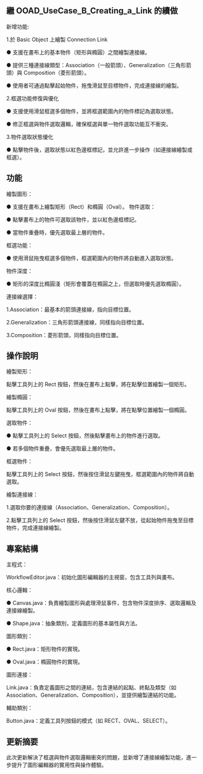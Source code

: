 ## 繼 OOAD_UseCase_B_Creating_a_Link 的續做

新增功能:

1.於 Basic Object 上繪製 Connection Link

● 支援在畫布上的基本物件（矩形與橢圓）之間繪製連接線。

● 提供三種連接線類型：Association（一般箭頭）、Generalization（三角形箭頭）與 Composition（菱形箭頭）。

● 使用者可通過點擊起始物件，拖曳滑鼠至目標物件，完成連接線的繪製。

2.框選功能修復與優化

● 支援使用滑鼠框選多個物件，並將框選範圍內的物件標記為選取狀態。

● 修正框選與物件選取邏輯，確保框選與單一物件選取功能互不衝突。

3.物件選取狀態優化

● 點擊物件後，選取狀態以紅色邊框標記，並允許進一步操作（如連接線繪製或框選）。

## 功能

繪製圖形：

● 支援在畫布上繪製矩形（Rect）和橢圓（Oval）。
物件選取：

● 點擊畫布上的物件可選取該物件，並以紅色邊框標記。

● 當物件重疊時，優先選取最上層的物件。

框選功能：

● 使用滑鼠拖曳框選多個物件，框選範圍內的物件將自動進入選取狀態。

物件深度：

● 矩形的深度比橢圓淺（矩形會覆蓋在橢圓之上，但選取時優先選取橢圓）。

連接線選擇：

1.Association：最基本的箭頭連接線，指向目標位置。

2.Generalization：三角形箭頭連接線，同樣指向目標位置。

3.Composition：菱形箭頭，同樣指向目標位置。

## 操作說明

繪製矩形：

點擊工具列上的 Rect 按鈕，然後在畫布上點擊，將在點擊位置繪製一個矩形。

繪製橢圓：

點擊工具列上的 Oval 按鈕，然後在畫布上點擊，將在點擊位置繪製一個橢圓。

選取物件：

● 點擊工具列上的 Select 按鈕，然後點擊畫布上的物件進行選取。

● 若多個物件重疊，會優先選取最上層的物件。

框選物件：

點擊工具列上的 Select 按鈕，然後按住滑鼠左鍵拖曳，框選範圍內的物件將自動選取。

繪製連接線：

1.選取你要的連接線（Association、Generalization、Composition）。

2.點擊工具列上的 Select 按鈕，然後按住滑鼠左鍵不放，從起始物件拖曳至目標物件，完成連接線繪製。

## 專案結構

主程式：

WorkflowEditor.java：初始化圖形編輯器的主視窗，包含工具列與畫布。

核心邏輯：

● Canvas.java：負責繪製圖形與處理滑鼠事件，包含物件深度排序、選取邏輯及連接線繪製。

● Shape.java：抽象類別，定義圖形的基本屬性與方法。

圖形類別：

● Rect.java：矩形物件的實現。

● Oval.java：橢圓物件的實現。

圖形連接：

Link.java：負責定義圖形之間的連結，包含連結的起點、終點及類型（如 Association、Generalization、Composition），並提供繪製連結的功能。

輔助類別：

Button.java：定義工具列按鈕的模式（如 RECT、OVAL、SELECT）。

## 更新摘要

此次更新解決了框選與物件選取邏輯衝突的問題，並新增了連接線繪製功能，進一步提升了圖形編輯器的實用性與操作體驗。